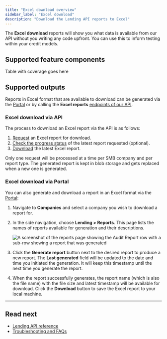 ```yaml
---
title: "Excel download overview"
sidebar_label: "Excel download"
description: "Download the Lending API reports to Excel"
---
```


The **Excel download** reports will show you what data is available from our API without you writing any code upfront. You can use this to inform testing within your credit models.

## Supported feature components

Table with coverage goes here

## Supported outputs

Reports in Excel format that are available to download can be generated via the [Portal](https://app.codat.io) or by calling the **Excel reports** [endpoints of our API](/lending-api#/).

### Excel download via API

The process to download an Excel report via the API is as follows:

1. [Request](/lending-api#/operations/generate-excel-report) an Excel report for download.
2. [Check the progress status](/lending-api#/operations/get-excel-report-generation-status) of the latest report requested (optional).
3. [Download](/lending-api#/operations/download-excel-report) the latest Excel report.

Only one request will be processed at a time per SMB company and per report type. The generated report is kept in blob storage and gets replaced when a new one is generated.

### Excel download via Portal

You can also generate and download a report in an Excel format via the [Portal](https://app.codat.io):

1. Navigate to **Companies** and select a company you wish to download a report for. 

2. In the side navigation, choose **Lending > Reports**. This page lists the names of reports available for generation and their descriptions. 

    ![A screenshot of the reports page showing the Audit Report row with a sub-row showing a report that was generated](/img/old/a3d1d09-ReportsPage1.png)

3. Click the **Generate report** button next to the desired report to produce a new report. The **Last generated** field will be updated to the date and time you initiated the generation. It will keep this timestamp until the next time you generate the report.

4. When the report successfully generates, the report name (which is also the file name) with the file size and latest timestamp will be available for download. Click the **Download** button to save the Excel report to your local machine.

---

## Read next
- [Lending API reference](/lending-api#/)
- [Troubleshooting and FAQs](/lending/troubleshooting)
